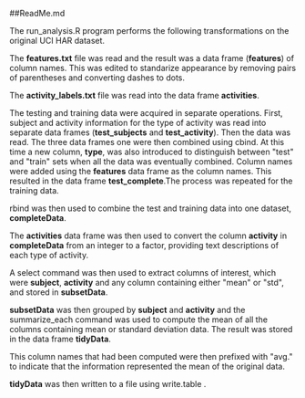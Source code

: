 ##ReadMe.md

The run_analysis.R program performs the following transformations on the original UCI HAR dataset.

The **features.txt** file was read and the result was a data frame (**features**) of column names. This was edited to standarize appearance by removing pairs of parentheses and converting dashes to dots.

The **activity_labels.txt** file was read into the data frame **activities**.

The testing and training data were acquired in separate operations. First, subject and activity information for the type of activity was read into separate data frames (**test_subjects** and **test_activity**). Then the data was read. The three data frames one were then combined using cbind. At this time a new column, **type**, was also introduced to distinguish between "test" and "train" sets when all the data was eventually combined. Column names were added using the **features** data frame as the column names. This resulted in the data frame **test_complete**.The process was repeated for the training data.

rbind was then used to combine the test and training data into one dataset, **completeData**.

The **activities** data frame was then used to convert the column **activity** in **completeData** from an integer to a factor, providing text descriptions of each type of activity.

A select command was then used to extract columns of interest, which were **subject**, **activity** and any column containing either "mean" or "std", and stored in **subsetData**.

**subsetData** was then grouped by **subject** and **activity** and the summarize_each command was used to compute the mean of all the columns containing mean or standard deviation data. The result was stored in the data frame **tidyData**.

This column names that had been computed were then prefixed with "avg." to indicate that the information represented the mean of the original data.

**tidyData** was then written to a file using write.table .
